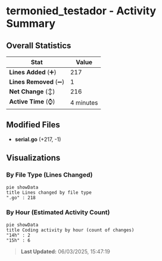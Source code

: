 # termonied_testador - Activity Summary 

## Overall Statistics

| Stat                   | Value                                                             |
| ---------------------- | ----------------------------------------------------------------- |
| **Lines Added** (➕)   | 217                                          |
| **Lines Removed** (➖) | 1                                        |
| **Net Change** (↕)    | 216                |
| **Active Time** (⌚)   | 4 minutes |


## Modified Files
- **serial.go** (+217, -1)

## Visualizations

### By File Type (Lines Changed)

```mermaid
pie showData
title Lines changed by file type
".go" : 218
```

### By Hour (Estimated Activity Count)

```mermaid
pie showData
title Coding activity by hour (count of changes)
"14h" : 2
"15h" : 6
```


> **Last Updated:** 06/03/2025, 15:47:19